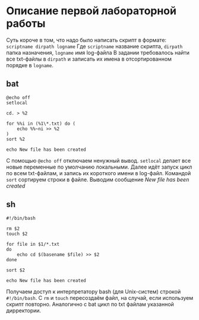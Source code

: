 # Описание первой лабораторной работы
Суть короче в том, что надо было написать скрипт в формате:
`scriptname dirpath logname`
Где `scriptname`  название скрипта, `dirpath` папка назначения, `logname` имя log-файла
В задании требовалось найти все txt-файлы в `dirpath` и записать их имена в отсортированном порядке в `logname`.

## bat
```
@echo off
setlocal

cd. > %2 

for %%i in (%1\*.txt) do (
    echo %%~ni >> %2
)
sort %2

echo New file has been created
```
С помощью `@echo off` отключаем ненужный вывод. `setlocal` делает все новые переменные по умолчанию  локальными. Далее идёт запуск цикл по всем txt-файлам, и запись их короткого имени в log-файл. Командой `sort` сортируем строки в файле. Выводим сообщение *New file has been created*

## sh

```
#!/bin/bash

rm $2 
touch $2

for file in $1/*.txt
do
	echo cd $(basename $file) >> $2
done

sort $2

echo New file has been created
```

Получаем доступ к интерпретатору bash (для Unix-систем) строкой `#!/bin/bash`. С `rm` и `touch` пересоздаём файл, на случай, если используем скрипт повторно. Аналогично с bat цикл по txt файлам указанной дирректории.